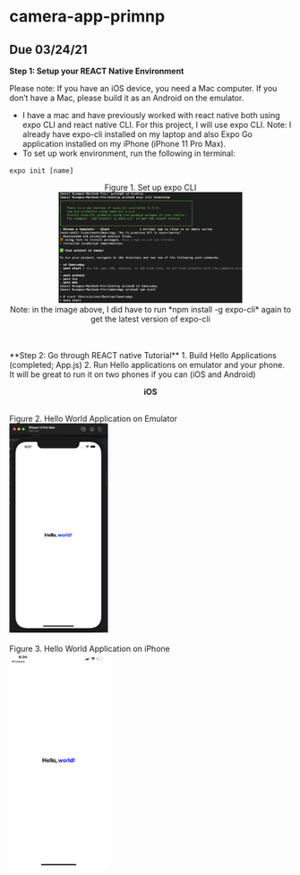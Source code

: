 # camera-app-primnp


## Due 03/24/21
**Step 1:  Setup your REACT Native Environment**

Please note:  If you have an iOS device, you need a Mac computer.  If you don’t have a Mac, please build it as an Android on the emulator.
* I have a mac and have previously worked with react native both using expo CLI and react native CLI. For this project, I will use expo CLI. Note: I already have expo-cli installed on my laptop and also Expo Go application installed on my iPhone (iPhone 11 Pro Max).
* To set up work environment, run the following in terminal:
```
expo init [name]
```

<p align="center">
Figure 1. Set up expo CLI
<br><img src="/Images/init.png" width="65%" />
<br>Note: in the image above, I did have to run *npm install -g expo-cli* again to get the latest version of expo-cli
</p>
<br />
<br />
**Step 2:  Go through REACT native Tutorial**
1. Build Hello Applications (completed; App.js)
2. Run Hello applications on emulator and your phone. It will be great to run it on two phones if you can (iOS and Android)

<p align="center">
<b>iOS</b>
 <p float="left">
  <br>Figure 2. Hello World Application on Emulator
  <br><img src="/Images/hello_iossim.png" width="35%" />
  <br>
  <br>Figure 3. Hello World Application on iPhone
  <br><img src="/Images/hello_iphone.PNG" width="35%" />
 </p>
</p>
